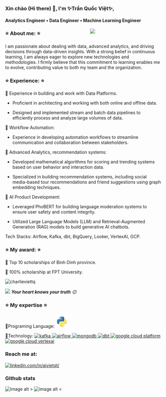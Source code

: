 ### Xin chào (Hi there) 👋, I'm ✨Trần Quốc Việt✨, 
#### Analytics Engineer • Data Engineer • Machine Learning Engineer


<img align='right' src="https://media.giphy.com/media/M9gbBd9nbDrOTu1Mqx/giphy.gif" width="230">

<h3 align="left"><b>⭐️ About me: ⭐️ </b></h3>
I am passionate about dealing with data, advanced analytics, and driving decisions through data-driven insights. With a strong belief in continuous learning, I am always eager to explore new technologies and methodologies. I firmly believe that this commitment to learning enables me to evolve, contributing value to both my team and the organization.

<h3 align="left"><b>⭐️ Experience: ⭐️ </b></h3>
🔶 Experience in building and work with Data Platforms.

 - Proficient in architecting and working with both online and offline data.
   
 - Designed and implemented stream and batch data pipelines to efficiently process and analyze large volumes of data.

🔶  Workflow Automation:

 - Experience in developing automation workflows to streamline communication and collaboration between stakeholders.

🔶 Advanced Analytics, recommendation systems:

 - Developed mathematical algorithms for scoring and trending systems based on user behavior and interaction data.
 
 - Specialized in building recommendation systems, including social media-based tour recommendations and friend suggestions using graph embedding techniques.
   
🔶 AI Product Development:

 - Leveraged PhoBERT for building language moderation systems to ensure user safety and content integrity.
  
 - Utilized Large Language Models (LLM) and Retrieval-Augmented Generation (RAG) models to build generative AI chatbots.

Tech Stacks: Airflow, Kafka, dbt, BigQuery, Looker, VertexAI, GCP.
<h3 align="left"><b>⭐️ My award: ⭐️ </b></h3>
🔶 Top 10 scholarships of Binh Dinh province.

🔶 100% scholarship at FPT University.

[//]: # (- ⚡ Fun fact: I am a hardcore casual gamer too 🎮 [SteamID]&#40;https://steamcommunity.com/id/Asher_13th&#41;)

<p align="left"> <img src="https://komarev.com/ghpvc/?username=charlieviettq&label=Profile%20views&color=0e75b6&style=flat-square" alt="charlieviettq" /> </p>

<img src="https://media.giphy.com/media/LnQjpWaON8nhr21vNW/giphy.gif" width="60"> <em><b> Your heart knows your truth</b> 😊</em>

<h3 align="left"><b>⭐️ My expertise ⭐️ </b></h3>

<p align="left"> 
🔶Programing Language: 
<a href="https://www.python.org" target="_blank"> <img src="https://raw.githubusercontent.com/devicons/devicon/master/icons/python/python-original.svg" alt="python" width="40" height="40"/> </a>

🔶Technology: 
<a href="https://kafka.apache.org/" target="_blank"> <img src="https://i0.wp.com/saixiii.com/wp-content/uploads/2017/04/kafka-logo-wide.png?ssl=1" alt="kafka" width="80" height="40"/> </a>
<a href="https://airflow.apache.org/" target="_blank"> <img src="https://pbs.twimg.com/profile_images/1176455256869412866/Xu7llkL3_400x400.png" alt="airflow" width="160" height="120"/> </a>
<a href="https://www.mongodb.com/" target="_blank"> <img src="https://www.ecured.cu/images/thumb/f/fa/Logo-mongodb.png/1200px-Logo-mongodb.png" alt="mongodb" width="100" height="100"/> </a>
<a href="https://www.getdbt.com/" target="_blank"> <img src="https://seeklogo.com/images/D/dbt-logo-500AB0BAA7-seeklogo.com.png" alt="dbt" width="160" height="120"/> </a>
<a href="https://cloud.google.com/" target="_blank"> <img src="https://infolinks.cloud/vn/wp-content/uploads/2023/08/png-clipart-google-cloud-platform-cloud-computing-microsoft-azure-business-cloud-computing-text-logo.png" alt="google cloud platform" width="160" height="120"/> </a>
<a href="https://cloud.google.com/" target="_blank"> <img src="https://mikaelahonen.com/img/vertex-ai-google-cloud.png" alt="google cloud vertexai" width="160" height="120"/> </a>


[//]: # (<a href="https://git-scm.com/" target="_blank"> <img src="https://www.vectorlogo.zone/logos/git-scm/git-scm-icon.svg" alt="git" width="40" height="40"/> </a>  )

[//]: # (🔶RDBMS: )
[//]: # (<a href="https://www.mysql.com/" target="_blank"> <img src="https://raw.githubusercontent.com/devicons/devicon/master/icons/mysql/mysql-original-wordmark.svg" alt="mysql" width="40" height="40"/> </a> )

[//]: # (🔶Visualization: )

[//]: # (<a href="https://superset.apache.org/" target="_blank"> <img src="https://www.freney.com/images/supersetcolor.png" alt="superset" width="40" height="40"/> </a>)

[//]: # (<a href="https://powerbi.microsoft.com/en-us/" target="_blank"> <img src="https://www.svgrepo.com/show/306593/powerbi.svg" alt="powerbi" width="40" height="40"/> </a> )
[//]: # (<a href="https://www.tableau.com/" target="_blank"> <img src="https://www.svgrepo.com/show/306830/tableau.svg" alt="tableau" width="40" height="40"/> </a> )

 </p>

<h3 align="left">Reach me at:</h3>
<p align="left">
<a href="https://www.linkedin.com/in/aivietqt/" target="blank"><img align="center" src="https://cdn.jsdelivr.net/npm/simple-icons@3.0.1/icons/linkedin.svg" alt="linkedin.com/in/aivietqt/" height="30" width="40" /></a>


<h3 align="left">Github stats</h3>

![image alt >](https://github-readme-stats.vercel.app/api/top-langs/?username=charlieviettq&theme=tokyonight&count_private=true)
![image alt <](https://github-readme-stats.vercel.app/api/?username=charlieviettq&theme=tokyonight&count_private=true)


[//]: # (<h3 align="left">Profile Trophies</h3>)

[//]: # ([![trophy]&#40;https://github-profile-trophy.vercel.app/?username=KoiDev13&#41;]&#40;https://github.com/KoiDev13/github-profile-trophy&#41;/)
